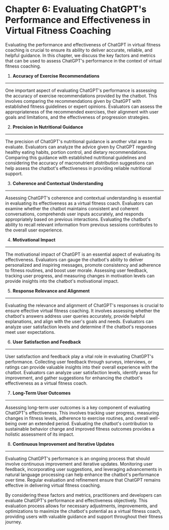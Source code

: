 Chapter 6: Evaluating ChatGPT's Performance and Effectiveness in Virtual Fitness Coaching
=========================================================================================

Evaluating the performance and effectiveness of ChatGPT in virtual fitness coaching is crucial to ensure its ability to deliver accurate, reliable, and helpful guidance. In this chapter, we discuss the key factors and metrics that can be used to assess ChatGPT's performance in the context of virtual fitness coaching.

1. **Accuracy of Exercise Recommendations**
-------------------------------------------

One important aspect of evaluating ChatGPT's performance is assessing the accuracy of exercise recommendations provided by the chatbot. This involves comparing the recommendations given by ChatGPT with established fitness guidelines or expert opinions. Evaluators can assess the appropriateness of the recommended exercises, their alignment with user goals and limitations, and the effectiveness of progression strategies.

2. **Precision in Nutritional Guidance**
----------------------------------------

The precision of ChatGPT's nutritional guidance is another vital area to evaluate. Evaluators can analyze the advice given by ChatGPT regarding healthy eating habits, portion control, and dietary recommendations. Comparing this guidance with established nutritional guidelines and considering the accuracy of macronutrient distribution suggestions can help assess the chatbot's effectiveness in providing reliable nutritional support.

3. **Coherence and Contextual Understanding**
---------------------------------------------

Assessing ChatGPT's coherence and contextual understanding is essential in evaluating its effectiveness as a virtual fitness coach. Evaluators can examine whether the chatbot maintains consistent and coherent conversations, comprehends user inputs accurately, and responds appropriately based on previous interactions. Evaluating the chatbot's ability to recall relevant information from previous sessions contributes to the overall user experience.

4. **Motivational Impact**
--------------------------

The motivational impact of ChatGPT is an essential aspect of evaluating its effectiveness. Evaluators can gauge the chatbot's ability to deliver personalized and inspiring messages, promote consistency and adherence to fitness routines, and boost user morale. Assessing user feedback, tracking user progress, and measuring changes in motivation levels can provide insights into the chatbot's motivational impact.

5. **Response Relevance and Alignment**
---------------------------------------

Evaluating the relevance and alignment of ChatGPT's responses is crucial to ensure effective virtual fitness coaching. It involves assessing whether the chatbot's answers address user queries accurately, provide helpful explanations, and align with the user's goals and needs. Evaluators can analyze user satisfaction levels and determine if the chatbot's responses meet user expectations.

6. **User Satisfaction and Feedback**
-------------------------------------

User satisfaction and feedback play a vital role in evaluating ChatGPT's performance. Collecting user feedback through surveys, interviews, or ratings can provide valuable insights into their overall experience with the chatbot. Evaluators can analyze user satisfaction levels, identify areas for improvement, and gather suggestions for enhancing the chatbot's effectiveness as a virtual fitness coach.

7. **Long-Term User Outcomes**
------------------------------

Assessing long-term user outcomes is a key component of evaluating ChatGPT's effectiveness. This involves tracking user progress, measuring changes in fitness levels, adherence to exercise routines, and overall well-being over an extended period. Evaluating the chatbot's contribution to sustainable behavior change and improved fitness outcomes provides a holistic assessment of its impact.

8. **Continuous Improvement and Iterative Updates**
---------------------------------------------------

Evaluating ChatGPT's performance is an ongoing process that should involve continuous improvement and iterative updates. Monitoring user feedback, incorporating user suggestions, and leveraging advancements in natural language processing can help enhance the chatbot's performance over time. Regular evaluation and refinement ensure that ChatGPT remains effective in delivering virtual fitness coaching.

By considering these factors and metrics, practitioners and developers can evaluate ChatGPT's performance and effectiveness objectively. This evaluation process allows for necessary adjustments, improvements, and optimizations to maximize the chatbot's potential as a virtual fitness coach, providing users with valuable guidance and support throughout their fitness journey.
